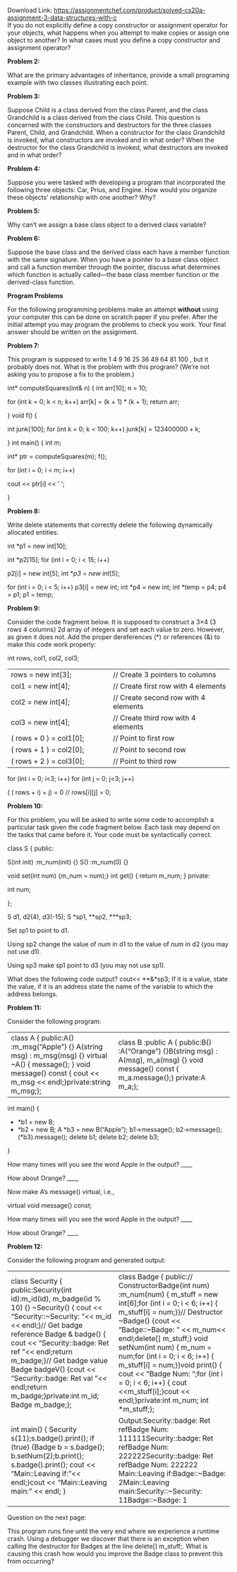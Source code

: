 Download Link: https://assignmentchef.com/product/solved-cs20a-assignment-3-data-structures-with-c
<br>
<strong> </strong>If you do not explicitly define a copy constructor or assignment operator for your objects, what happens when you attempt to make copies or assign one object to another?  In what cases must you define a copy constructor and assignment operator?

<strong>Problem 2: </strong>

What are the primary advantages of inheritance, provide a small programing example with two classes illustrating each point.  <strong> </strong>

<strong>Problem 3: </strong>

Suppose Child is a class derived from the class Parent, and the class Grandchild is a class derived from the class Child. This question is concerned with the constructors and destructors for the three classes Parent, Child, and Grandchild. When a constructor for the class Grandchild is invoked, what constructors are invoked and in what order? When the destructor for the class Grandchild is invoked, what destructors are invoked and in what order?

<strong>Problem 4: </strong>

Suppose you were tasked with developing a program that incorporated the following three objects: Car, Prius, and Engine.  How would you organize these objects’ relationship with one another? Why?

<strong>Problem 5: </strong>

Why can’t we assign a base class object to a derived class variable?

<strong>Problem 6: </strong>

Suppose the base class and the derived class each have a member function with the same signature. When you have a pointer to a base class object and call a function member through the pointer, discuss what determines which function is actually called—the base class member function or the derived-class function.

<strong>Program Problems </strong>

For the following programming problems make an attempt <strong>without</strong> using your computer this can be done on scratch paper if you prefer.  After the initial attempt you may program the problems to check you work. Your final answer should be written on the assignment.

<strong>Problem 7: </strong>

This program is supposed to write 1 4 9 16 25 36 49 64 81 100 , but it probably does not. What is the problem with this program? (We’re not asking you to propose a fix to the problem.)

int* computeSquares(int&amp; n) {  int arr[10];  n = 10;

for (int k = 0; k &lt; n; k++)        arr[k] = (k + 1) * (k + 1);  return arr;

}  void f() {

int junk[100];  for (int k = 0; k &lt; 100; k++)          junk[k] = 123400000 + k;

}  int main() {  int m;

int* ptr = computeSquares(m);  f();

for (int i = 0; i &lt; m; i++)

cout &lt;&lt; ptr[i] &lt;&lt; ‘ ‘;

}

<strong>Problem 8: </strong>

Write delete statements that correctly delete the following dynamically allocated entities.

int *p1 = new int[10];

int *p2[15];        for (int i = 0; i &lt; 15; i++)

p2[i] = new int[5];        int **p3 = new int*[5];

for (int i = 0; i &lt; 5; i++)              p3[i] = new int;        int *p4 = new int;        int *temp = p4;  p4 = p1;        p1 = temp;

<strong>Problem 9: </strong>

Consider the code fragment below.  It is supposed to construct a 3×4 (3 rows 4 columns) 2d array of integers and set each value to zero.  However, as given it does not.  Add the proper dereferences (*) or references (&amp;) to make this code work properly:

int   rows,   col1,   col2,   col3;

<table width="632">

 <tbody>

  <tr>

   <td width="288">      rows   = new    int[3];</td>

   <td width="344">// Create 3 pointers to columns</td>

  </tr>

  <tr>

   <td width="288">      col1   = new    int[4];</td>

   <td width="344">// Create first row with 4 elements</td>

  </tr>

  <tr>

   <td width="288">      col2   = new    int[4];</td>

   <td width="344">// Create second row with 4 elements</td>

  </tr>

  <tr>

   <td width="288">      col3   = new    int[4];</td>

   <td width="344">// Create third row with 4 elements</td>

  </tr>

  <tr>

   <td width="288">      (  rows + 0 ) =   col1[0];</td>

   <td width="344">// Point to first row</td>

  </tr>

  <tr>

   <td width="288">      (  rows + 1 ) =   col2[0];</td>

   <td width="344">// Point to second row</td>

  </tr>

  <tr>

   <td width="288">      (  rows + 2 ) =   col3[0];</td>

   <td width="344">// Point to third row</td>

  </tr>

 </tbody>

</table>




for (int i = 0; i&lt;3; i++)         for (int j = 0; j&lt;3; j++)

(   (   rows + i) + j) = 0 // rows[i][j] = 0;

<strong>Problem 10: </strong>

For this problem, you will be asked to write some code to accomplish a particular task given the code fragment below.  Each task may depend on the tasks that came before it.  Your code must be syntactically correct. <strong> </strong>

class S { public:

S(int init) :m_num(init) {}    S() :m_num(0) {}

void set(int num) {m_num = num);}      int get() { return m_num; } private:

int num;

};




S d1, d2(4), d3(-15);       S *sp1, **sp2, ***sp3;

Set sp1 to point to d1.

Using sp2 change the value of <em>num</em> in d1 to the value of <em>num</em> in d2 (you may not use d1).

Using sp3 make sp1 point to d3 (you may not use sp1).

What does the following code output? cout&lt;&lt; **&amp;*sp3; If it is a value, state the value, if it is an address state the name of the variable to which the address belongs.

<strong>Problem 11: </strong>

Consider the following program:

<table width="660">

 <tbody>

  <tr>

   <td width="306">class A { public:A() :m_msg(“Apple”) {}        A(string msg) : m_msg(msg) {}        virtual ~A() { message(); }        void message() const {              cout &lt;&lt; m_msg &lt;&lt; endl;}private:string m_msg;};</td>

   <td width="354">class B :public A { public:B() :A(“Orange”) {}B(string msg) : A(msg), m_a(msg) {}        void message() const {               m_a.message();} private:A m_a;}; </td>

  </tr>

 </tbody>

</table>




int main() {

<ul>

 <li>*b1 = new B;</li>

 <li>*b2 = new B;     A *b3 = new B(“Apple”);      b1-&gt;message();      b2-&gt;message();  (*b3).message();      delete b1;      delete b2;      delete b3;</li>

</ul>

}

How many times will you see the word Apple in the output? ____

How about Orange? ____

Now make A’s message() virtual, i.e.,

virtual void message() const;

How many times will you see the word Apple in the output? ____

How about Orange? ____

<strong>Problem 12: </strong>

Consider the following program and generated output:

<table width="678">

 <tbody>

  <tr>

   <td width="330">class Security { public:Security(int id):m_id(id), m_badge(id % 10) {} ~Security() {   cout &lt;&lt; “Security::~Security: ”&lt;&lt; m_id &lt;&lt; endl;}// Get badge reference  Badge &amp; badge() {   cout &lt;&lt; “Security::badge: Ret ref ”&lt;&lt; endl;return m_badge;}// Get badge value  Badge  badgeV() {cout &lt;&lt; “Security::badge: Ret val ”&lt;&lt; endl;return m_badge;}private:int m_id;  Badge m_badge;};</td>

   <td width="348">class Badge { public:// ConstructorBadge(int num) :m_num(num) {   m_stuff = new int[6];for (int i = 0; i &lt; 6; i++) {           m_stuff[i] = num;}}// Destructor  ~Badge() {cout &lt;&lt; “Badge::~Badge: ” &lt;&lt; m_num&lt;&lt; endl;delete[] m_stuff;} void setNum(int num) {   m_num = num;for (int i = 0; i &lt; 6; i++) {           m_stuff[i] = num;}}void print() {   cout &lt;&lt; “Badge Num: “;for (int i = 0; i &lt; 6; i++) {           cout &lt;&lt;m_stuff[i];}cout &lt;&lt; endl;}private:int m_num;  int *m_stuff;};</td>

  </tr>

  <tr>

   <td width="330">int main() {  Security s(11);s.badge().print();  if (true) {Badge b = s.badge();   b.setNum(2);b.print(); s.badge().print();    cout &lt;&lt; “Main::Leaving if:”&lt;&lt; endl;}cout &lt;&lt; “Main::Leaving main:” &lt;&lt; endl; }</td>

   <td width="348"> Output:Security::badge: Ret refBadge Num: 111111Security::badge: Ret refBadge Num: 222222Security::badge: Ret refBadge Num: 222222  Main::Leaving if:Badge::~Badge: 2Main::Leaving main:Security::~Security: 11Badge::~Badge: 1</td>

  </tr>

 </tbody>

</table>

Question on the next page:

This program runs fine until the very end where we experience a runtime crash.  Using a debugger we discover that there is an exception when calling the destructor for Badges at the line delete[] m_stuff;.  What is causing this crash how would you improve the Badge class to prevent this from occurring?










































































